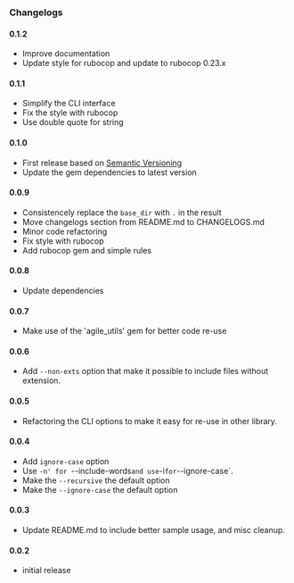 ### Changelogs

#### 0.1.2

- Improve documentation
- Update style for rubocop and update to rubocop 0.23.x

#### 0.1.1

- Simplify the CLI interface
- Fix the style with rubocop
- Use double quote for string

#### 0.1.0

- First release based on [Semantic Versioning][]
- Update the gem dependencies to latest version

#### 0.0.9

- Consistencely replace the `base_dir` with `.` in the result
- Move changelogs section from README.md to CHANGELOGS.md
- Minor code refactoring
- Fix style with rubocop
- Add rubocop gem and simple rules

#### 0.0.8

- Update dependencies

#### 0.0.7

- Make use of the 'agile_utils' gem for better code re-use

#### 0.0.6

- Add `--non-exts` option that make it possible to include files without extension.

#### 0.0.5

- Refactoring the CLI options to make it easy for re-use in other library.

#### 0.0.4

- Add `ignore-case` option
- Use `-n' for `--include-words` and use `-i` for `--ignore-case`.
- Make the `--recursive` the default option
- Make the `--ignore-case` the default option

#### 0.0.3

- Update README.md to include better sample usage, and misc cleanup.

#### 0.0.2

- initial release

[Semantic Versioning]: http://semver.org
